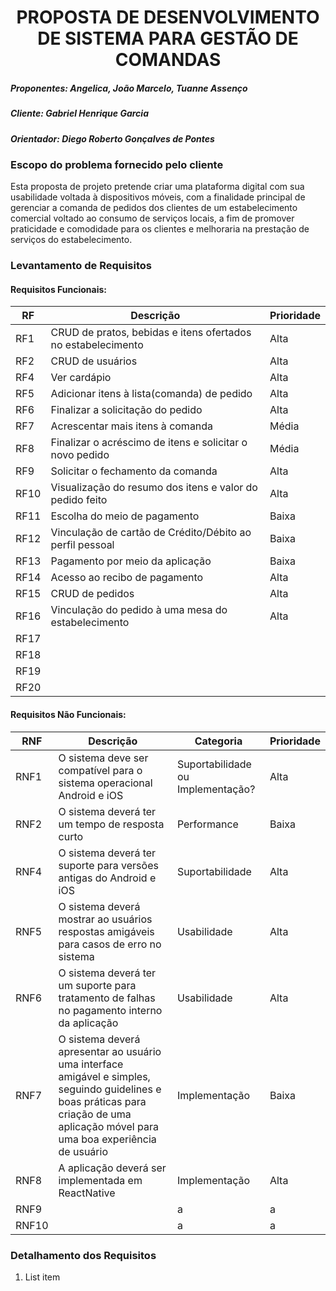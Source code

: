 
<h1 align="center">PROPOSTA DE DESENVOLVIMENTO DE SISTEMA PARA GESTÃO DE COMANDAS</h1>

##### Proponentes:   Angelica, João Marcelo, Tuanne Assenço
##### Cliente: Gabriel Henrique Garcia
##### Orientador: Diego Roberto Gonçalves de Pontes

### Escopo do problema fornecido pelo cliente
Esta proposta de projeto pretende criar uma plataforma digital com sua usabilidade voltada à dispositivos móveis, com a finalidade principal de gerenciar a comanda de pedidos dos clientes de um estabelecimento comercial voltado ao consumo de serviços locais, a fim de promover praticidade e comodidade para os clientes e melhoraria na prestação de serviços do estabelecimento.
### Levantamento de Requisitos
#### Requisitos Funcionais:
| RF | Descrição | Prioridade |
|--|--| -- |
| RF1 | CRUD de pratos, bebidas e itens ofertados no estabelecimento |Alta |
| RF2 | CRUD de usuários | Alta |
| RF4 | Ver cardápio | Alta |
| RF5 | Adicionar itens à lista(comanda) de pedido | Alta |
| RF6 | Finalizar a solicitação do pedido | Alta |
| RF7 | Acrescentar mais itens à comanda | Média |
| RF8 | Finalizar o acréscimo de itens e solicitar o novo pedido | Média |
| RF9 | Solicitar o fechamento da comanda | Alta |
| RF10 | Visualização do resumo dos itens e valor do pedido feito | Alta |
| RF11 | Escolha do meio de pagamento | Baixa |
| RF12 | Vinculação de cartão de Crédito/Débito ao perfil pessoal | Baixa |
| RF13 | Pagamento por meio da aplicação | Baixa |
| RF14 | Acesso ao recibo de pagamento | Alta |
| RF15 | CRUD de pedidos | Alta |
| RF16 | Vinculação do pedido à uma mesa do estabelecimento | Alta |
| RF17 |  |
| RF18 |  |
| RF19 |  |
| RF20 |  |

#### Requisitos Não Funcionais:
| RNF | Descrição | Categoria | Prioridade |
|--|--| -- | -- |
| RNF1 | O sistema deve ser compatível para o sistema operacional Android e iOS | Suportabilidade ou Implementação? | Alta |
| RNF2 | O sistema deverá ter um tempo de resposta curto | Performance | Baixa |
| RNF4 | O sistema deverá ter suporte para versões antigas do Android e iOS | Suportabilidade | Alta |
| RNF5 | O sistema deverá mostrar ao usuários respostas amigáveis para casos de erro no sistema | Usabilidade | Alta |
| RNF6 | O sistema deverá ter um suporte para tratamento de falhas no pagamento interno da aplicação | Usabilidade | Alta |
| RNF7 | O sistema deverá apresentar ao usuário uma interface amigável e simples, seguindo guidelines e boas práticas para criação de uma aplicação móvel para uma boa experiência de usuário | Implementação | Baixa |
| RNF8 | A aplicação deverá ser implementada em ReactNative | Implementação | Alta |
| RNF9 |  | a | a |
| RNF10 |  | a | a |


### Detalhamento dos Requisitos

 1. List item
